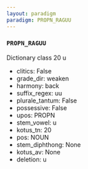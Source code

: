 ```yaml
---
layout: paradigm
paradigm: PROPN_RAGUU
---
```

### ` PROPN_RAGUU `

Dictionary class 20 u
* clitics: False
* grade_dir: weaken
* harmony: back
* suffix_regex: uu
* plurale_tantum: False
* possessive: False
* upos: PROPN
* stem_vowel: u
* kotus_tn: 20
* pos: NOUN
* stem_diphthong: None
* kotus_av: None
* deletion: u
